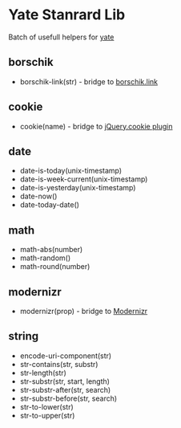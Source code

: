 # Yate Stanrard Lib

Batch of usefull helpers for [yate](https://github.com/pasaran/yate)

## borschik
  * borschik-link(str) - bridge to [borschik.link](https://github.com/bem/borschik)

## cookie
  * cookie(name) - bridge to [jQuery.cookie plugin](http://plugins.jquery.com/cookie/)

## date
  * date-is-today(unix-timestamp)
  * date-is-week-current(unix-timestamp)
  * date-is-yesterday(unix-timestamp)
  * date-now()
  * date-today-date()

## math
  * math-abs(number)
  * math-random()
  * math-round(number)

## modernizr
  * modernizr(prop) - bridge to [Modernizr](https://github.com/Modernizr/Modernizr)

## string
  * encode-uri-component(str)
  * str-contains(str, substr)
  * str-length(str)
  * str-substr(str, start, length)
  * str-substr-after(str, search)
  * str-substr-before(str, search)
  * str-to-lower(str)
  * str-to-upper(str)
